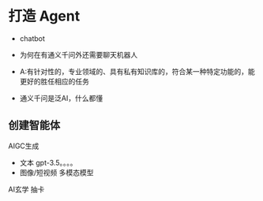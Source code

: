  # 打造 Agent

- chatbot
- 为何在有通义千问外还需要聊天机器人
- A:有针对性的，专业领域的、具有私有知识库的，符合某一种特定功能的，能更好的胜任相应的任务

- 通义千问是泛AI，什么都懂

## 创建智能体

  AIGC生成
  - 文本    gpt-3.5。。。。
  - 图像/短视频  多模态模型

  AI玄学  抽卡


























